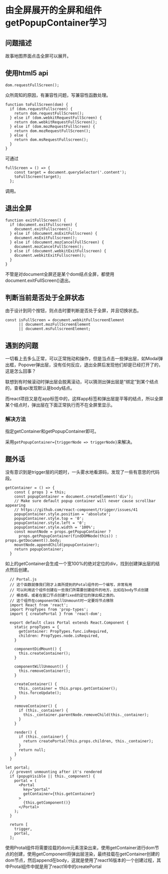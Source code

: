 # 由全屏展开的全屏和组件getPopupContainer学习

## 问题描述

故事地图界面点击全屏可以展开。

## 使用html5 api

```
dom.requestFullScreen();
```

众所周知的原因，有兼容性问题，写兼容性函数处理。

```
function toFullScreen(dom) {
  if (dom.requestFullscreen) {
    return dom.requestFullScreen();
  } else if (dom.webkitRequestFullScreen) {
    return dom.webkitRequestFullScreen();
  } else if (dom.mozRequestFullScreen) {
    return dom.mozRequestFullScreen();
  } else {
    return dom.msRequestFullscreen();
  }
}
```

可通过

```
fullScreen = () => {
    const target = document.querySelector('.content');
    toFullScreen(target);
  };
```

调用。

## 退出全屏

```
function exitFullScreen() {
  if (document.exitFullscreen) {
    document.exitFullscreen();
  } else if (document.msExitFullscreen) {
    document.msExitFullscreen();
  } else if (document.mozCancelFullScreen) {
    document.mozCancelFullScreen();
  } else if (document.webkitExitFullscreen) {
    document.webkitExitFullscreen();
  }
}
```

不管是对document全屏还是某个dom结点全屏，都使用document.exitFullScreen()退出。

## 判断当前是否处于全屏状态

由于设计到同个按钮，则点击时要判断是否处于全屏，并且切换状态。

```
const isFullScreen = document.webkitFullscreenElement
      || document.mozFullScreenElement
      || document.msFullscreenElement;
```

## 遇到的问题

一切看上去多么正常，可以正常拖动和操作，但是当点击一些弹出层，如Modal弹出框，Popover弹出层，没有任何反应，退出全屏后发现他们却是已经打开了的，这是怎么回事？

联想到有时候滚动时弹出层会脱离滚动，可以猜测出弹出层是“绑定”到某个结点的，查看api发现默认是body结点。

而react项目又是在app标签中的，这样app标签和弹出层是平等的结点，所以全屏某个结点时，弹出层在下面正常执行而不在全屏里显示。

### 解决方法

指定getContainer和getPopupContainer即可。

采用`getPopupContainer={triggerNode => triggerNode}`来解决。

## 题外话

没有意识到是trigger层的问题时，一头雾水地看源码，发现了一些有意思的代码段。

```
getContainer = () => {
    const { props } = this;
    const popupContainer = document.createElement('div');
    // Make sure default popup container will never cause scrollbar appearing
    // https://github.com/react-component/trigger/issues/41
    popupContainer.style.position = 'absolute';
    popupContainer.style.top = '0';
    popupContainer.style.left = '0';
    popupContainer.style.width = '100%';
    const mountNode = props.getPopupContainer ?
      props.getPopupContainer(findDOMNode(this)) : props.getDocument().body;
    mountNode.appendChild(popupContainer);
    return popupContainer;
  }
```

如上的getContainer会生成一个宽100%的绝对定位的div，找到创建弹出层的结点然后创建。

```
  // Portal.js
  // 这个函数就像我们刚才上面所提到的Potal组件的一个编写，非常有用
  // 可以利用这个组件创建在一些我们所需要创建组件的地方，比如在body节点创建
  // 模态框，或者在窗口节点创建fixed的定位的弹出框之类的。
  // 这个组件在componentWillUnmount时一定要将节点移除
  import React from 'react';
  import PropTypes from 'prop-types';
  import { createPortal } from 'react-dom';

  export default class Portal extends React.Component {
    static propTypes = {
      getContainer: PropTypes.func.isRequired,
      children: PropTypes.node.isRequired,
    }

    componentDidMount() {
      this.createContainer();
    }

    componentWillUnmount() {
      this.removeContainer();
    }

    createContainer() {
      this._container = this.props.getContainer();
      this.forceUpdate();
    }

    removeContainer() {
      if (this._container) {
        this._container.parentNode.removeChild(this._container);
      }
    }

    render() {
      if (this._container) {
        return createPortal(this.props.children, this._container);
      }
      return null;
    }
  }
```

```
let portal;
  // prevent unmounting after it's rendered
  if (popupVisible || this._component) {
    portal = (
      <Portal
        key="portal"
        getContainer={this.getContainer}
      >
        {this.getComponent()}
      </Portal>
    );
  }

  return [
    trigger,
    portal,
  ];
```

使用Protal组件将需要挂载的dom元素渲染出来，使用getContainer进行dom节点的创建，使用getComponent将弹出层渲染，最终挂载在getContainer创建的dom节点，然后append在body，这就是使用了react16版本的一个创建过程，其中Protal组件中就是用了react16中的createPortal